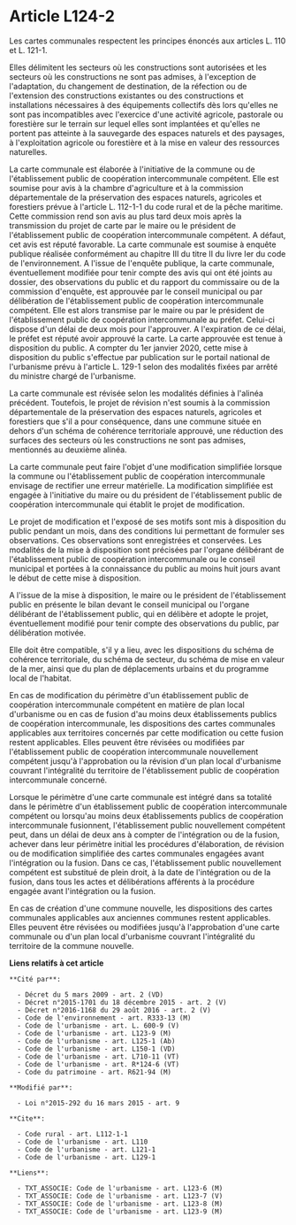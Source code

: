 # Article L124-2

Les cartes communales respectent les principes énoncés aux articles L. 110 et L. 121-1. 

Elles délimitent les secteurs où les constructions sont autorisées et les secteurs où les constructions ne sont pas admises,
à l'exception de l'adaptation, du changement de destination, de la réfection ou de l'extension des constructions existantes
ou des constructions et installations nécessaires à des équipements collectifs dès lors qu'elles ne sont pas incompatibles
avec l'exercice d'une activité agricole, pastorale ou forestière sur le terrain sur lequel elles sont implantées et qu'elles
ne portent pas atteinte à la sauvegarde des espaces naturels et des paysages, à l'exploitation agricole ou forestière et à la
mise en valeur des ressources naturelles. 

La carte communale est élaborée à l'initiative de la commune ou de l'établissement public de coopération intercommunale
compétent. Elle est soumise pour avis à la chambre d'agriculture et à la commission départementale de la préservation des
espaces naturels, agricoles et forestiers prévue à l'article L. 112-1-1 du code rural et de la pêche maritime. Cette
commission rend son avis au plus tard deux mois après la transmission du projet de carte par le maire ou le président de
l'établissement public de coopération intercommunale compétent. A défaut, cet avis est réputé favorable. La carte communale
est soumise à enquête publique réalisée conformément au chapitre III du titre II du livre Ier du code de l'environnement. A
l'issue de l'enquête publique, la carte communale, éventuellement modifiée pour tenir compte des avis qui ont été joints au
dossier, des observations du public et du rapport du commissaire ou de la commission d'enquête, est approuvée par le conseil
municipal ou par délibération de l'établissement public de coopération intercommunale compétent. Elle est alors transmise par
le maire ou par le président de l'établissement public de coopération intercommunale au préfet. Celui-ci dispose d'un délai
de deux mois pour l'approuver. A l'expiration de ce délai, le préfet est réputé avoir approuvé la carte. La carte approuvée
est tenue à disposition du public. A compter du 1er janvier 2020, cette mise à disposition du public s'effectue par
publication sur le portail national de l'urbanisme prévu à l'article L. 129-1 selon des modalités fixées par arrêté du
ministre chargé de l'urbanisme. 

La carte communale est révisée selon les modalités définies à l'alinéa précédent. Toutefois, le projet de révision n'est
soumis à la commission départementale de la préservation des espaces naturels, agricoles et forestiers que s'il a pour
conséquence, dans une commune située en dehors d'un schéma de cohérence territoriale approuvé, une réduction des surfaces des
secteurs où les constructions ne sont pas admises, mentionnés au deuxième alinéa. 

La carte communale peut faire l'objet d'une modification simplifiée lorsque la commune ou l'établissement public de
coopération intercommunale envisage de rectifier une erreur matérielle. La modification simplifiée est engagée à l'initiative
du maire ou du président de l'établissement public de coopération intercommunale qui établit le projet de modification. 

Le projet de modification et l'exposé de ses motifs sont mis à disposition du public pendant un mois, dans des conditions lui
permettant de formuler ses observations. Ces observations sont enregistrées et conservées. Les modalités de la mise à
disposition sont précisées par l'organe délibérant de l'établissement public de coopération intercommunale ou le conseil
municipal et portées à la connaissance du public au moins huit jours avant le début de cette mise à disposition. 

A l'issue de la mise à disposition, le maire ou le président de l'établissement public en présente le bilan devant le conseil
municipal ou l'organe délibérant de l'établissement public, qui en délibère et adopte le projet, éventuellement modifié pour
tenir compte des observations du public, par délibération motivée. 

Elle doit être compatible, s'il y a lieu, avec les dispositions du schéma de cohérence territoriale, du schéma de secteur, du
schéma de mise en valeur de la mer, ainsi que du plan de déplacements urbains et du programme local de l'habitat. 

En cas de modification du périmètre d'un établissement public de coopération intercommunale compétent en matière de plan
local d'urbanisme ou en cas de fusion d'au moins deux établissements publics de coopération intercommunale, les dispositions
des cartes communales applicables aux territoires concernés par cette modification ou cette fusion restent applicables. Elles
peuvent être révisées ou modifiées par l'établissement public de coopération intercommunale nouvellement compétent jusqu'à
l'approbation ou la révision d'un plan local d'urbanisme couvrant l'intégralité du territoire de l'établissement public de
coopération intercommunale concerné. 

Lorsque le périmètre d'une carte communale est intégré dans sa totalité dans le périmètre d'un établissement public de
coopération intercommunale compétent ou lorsqu'au moins deux établissements publics de coopération intercommunale fusionnent,
l'établissement public nouvellement compétent peut, dans un délai de deux ans à compter de l'intégration ou de la fusion,
achever dans leur périmètre initial les procédures d'élaboration, de révision ou de modification simplifiée des cartes
communales engagées avant l'intégration ou la fusion. Dans ce cas, l'établissement public nouvellement compétent est
substitué de plein droit, à la date de l'intégration ou de la fusion, dans tous les actes et délibérations afférents à la
procédure engagée avant l'intégration ou la fusion.

En cas de création d'une commune nouvelle, les dispositions des cartes communales applicables aux anciennes communes restent
applicables. Elles peuvent être révisées ou modifiées jusqu'à l'approbation d'une carte communale ou d'un plan local
d'urbanisme couvrant l'intégralité du territoire de la commune nouvelle.

**Liens relatifs à cet article**

	**Cité par**:

	  - Décret du 5 mars 2009 - art. 2 (VD)
	  - Décret n°2015-1701 du 18 décembre 2015 - art. 2 (V)
	  - Décret n°2016-1168 du 29 août 2016 - art. 2 (V)
	  - Code de l'environnement - art. R333-13 (M)
	  - Code de l'urbanisme - art. L. 600-9 (V)
	  - Code de l'urbanisme - art. L123-9 (M)
	  - Code de l'urbanisme - art. L125-1 (Ab)
	  - Code de l'urbanisme - art. L150-1 (VD)
	  - Code de l'urbanisme - art. L710-11 (VT)
	  - Code de l'urbanisme - art. R*124-6 (VT)
	  - Code du patrimoine - art. R621-94 (M)

	**Modifié par**:

	  - Loi n°2015-292 du 16 mars 2015 - art. 9

	**Cite**:

	  - Code rural - art. L112-1-1
	  - Code de l'urbanisme - art. L110
	  - Code de l'urbanisme - art. L121-1
	  - Code de l'urbanisme - art. L129-1

	**Liens**:

	  - TXT_ASSOCIE: Code de l'urbanisme - art. L123-6 (M)
	  - TXT_ASSOCIE: Code de l'urbanisme - art. L123-7 (V)
	  - TXT_ASSOCIE: Code de l'urbanisme - art. L123-8 (M)
	  - TXT_ASSOCIE: Code de l'urbanisme - art. L123-9 (M)
